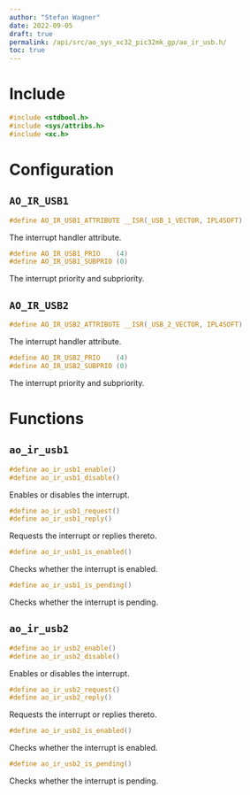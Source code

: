 ```yaml
---
author: "Stefan Wagner"
date: 2022-09-05
draft: true
permalink: /api/src/ao_sys_xc32_pic32mk_gp/ao_ir_usb.h/
toc: true
---
```


# Include

```c
#include <stdbool.h>
#include <sys/attribs.h>
#include <xc.h>
```

# Configuration

## `AO_IR_USB1`

```c
#define AO_IR_USB1_ATTRIBUTE __ISR(_USB_1_VECTOR, IPL4SOFT)
```

The interrupt handler attribute.

```c
#define AO_IR_USB1_PRIO    (4)
#define AO_IR_USB1_SUBPRIO (0)
```

The interrupt priority and subpriority.

## `AO_IR_USB2`

```c
#define AO_IR_USB2_ATTRIBUTE __ISR(_USB_2_VECTOR, IPL4SOFT)
```

The interrupt handler attribute.

```c
#define AO_IR_USB2_PRIO    (4)
#define AO_IR_USB2_SUBPRIO (0)
```

The interrupt priority and subpriority.

# Functions

## `ao_ir_usb1`

```c
#define ao_ir_usb1_enable()
#define ao_ir_usb1_disable()
```

Enables or disables the interrupt.

```c
#define ao_ir_usb1_request()
#define ao_ir_usb1_reply()
```

Requests the interrupt or replies thereto.

```c
#define ao_ir_usb1_is_enabled()
```

Checks whether the interrupt is enabled.

```c
#define ao_ir_usb1_is_pending()
```

Checks whether the interrupt is pending.

## `ao_ir_usb2`

```c
#define ao_ir_usb2_enable()
#define ao_ir_usb2_disable()
```

Enables or disables the interrupt.

```c
#define ao_ir_usb2_request()
#define ao_ir_usb2_reply()
```

Requests the interrupt or replies thereto.

```c
#define ao_ir_usb2_is_enabled()
```

Checks whether the interrupt is enabled.

```c
#define ao_ir_usb2_is_pending()
```

Checks whether the interrupt is pending.
